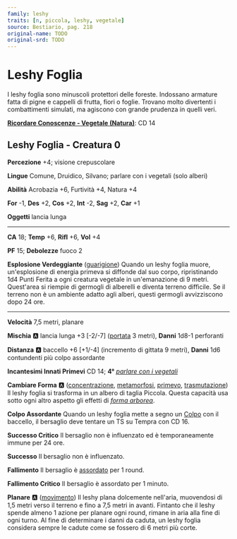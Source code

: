 ```yaml
---
family: leshy
traits: [n, piccola, leshy, vegetale]
source: Bestiario, pag. 218
original-name: TODO
original-srd: TODO
---
```


# Leshy Foglia

I leshy foglia sono minuscoli protettori delle foreste. Indossano armature fatta di pigne e cappelli di frutta, fiori o foglie. Trovano molto divertenti i combattimenti simulati, ma agiscono con grande prudenza in quelli veri.

**[Ricordare Conoscenze - Vegetale (Natura)](/azioni/ricordare-conoscenze)**: CD 14

## Leshy Foglia - Creatura 0

**Percezione** +4; visione crepuscolare

**Lingue** Comune, Druidico, Silvano; parlare con i vegetali (solo alberi)

**Abilità** Acrobazia +6, Furtività +4, Natura +4

**For** -1, **Des** +2, **Cos** +2, **Int** -2, **Sag** +2, **Car** +1

**Oggetti** lancia lunga

***

**CA** 18; **Temp** +6, **Rifl** +6, **Vol** +4

**PF** 15; **Debolezze** fuoco 2

**Esplosione Verdeggiante** ([guarigione](/tratti/guarigione)) Quando un leshy foglia muore, un'esplosione di energia primeva si diffonde dal suo corpo, ripristinando 1d4 Punti Ferita a ogni creatura vegetale in un'emanazione di 9 metri. Quest'area si riempie di germogli di alberelli e diventa terreno difficile. Se il terreno non è un ambiente adatto agli alberi, questi germogli avvizziscono dopo 24 ore.

***

**Velocità** 7,5 metri, planare

**Mischia** :a: lancia lunga +3 \[-2/-7] ([portata](/tratti/portata) 3 metri), **Danni** 1d8-1 perforanti

**Distanza** :a: baccello +6 \[+1/-4] (incremento di gittata 9 metri), **Danni** 1d6 contundenti più colpo assordante

**Incantesimi Innati Primevi** CD 14; **4°** *[parlare con i vegetali](/incantesimi/parlare-con-i-vegetali)*

**Cambiare Forma** :a: ([concentrazione](/tratti/concentrazione), [metamorfosi](/tratti/metamorfosi), [primevo](/tratti/primevo), [trasmutazione](/tratti/trasmutazione)) Il leshy foglia si trasforma in un albero di taglia Piccola. Questa capacità usa sotto ogni altro aspetto gli effetti di *[forma arborea](/incantesimi/forma-arborea)*.

**Colpo Assordante** Quando un leshy foglia mette a segno un [Colpo](/azioni/colpire) con il baccello, il bersaglio deve tentare un TS su Tempra con CD 16.

**Successo Critico** Il bersaglio non è influenzato ed è temporaneamente immune per 24 ore.

**Successo** Il bersaglio non è influenzato.

**Fallimento** Il bersaglio è [assordato](/condizioni/assordato) per 1 round.

**Fallimento Critico** Il bersaglio è assordato per 1 minuto.

**Planare** :a: ([movimento](/tratti/movimento)) Il leshy plana dolcemente nell'aria, muovendosi di 1,5 metri verso il terreno e fino a 7,5 metri in avanti. Fintanto che il leshy spende almeno 1 azione per planare ogni round, rimane in aria alla fine di ogni turno. Al fine di determinare i danni da caduta, un leshy foglia considera sempre le cadute come se fossero di 6 metri più corte.
